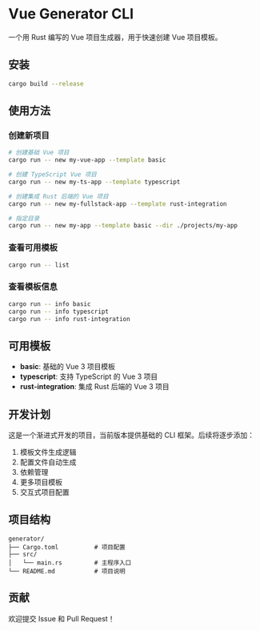 # Vue Generator CLI

一个用 Rust 编写的 Vue 项目生成器，用于快速创建 Vue 项目模板。

## 安装

```bash
cargo build --release
```

## 使用方法

### 创建新项目

```bash
# 创建基础 Vue 项目
cargo run -- new my-vue-app --template basic

# 创建 TypeScript Vue 项目
cargo run -- new my-ts-app --template typescript

# 创建集成 Rust 后端的 Vue 项目
cargo run -- new my-fullstack-app --template rust-integration

# 指定目录
cargo run -- new my-app --template basic --dir ./projects/my-app
```

### 查看可用模板

```bash
cargo run -- list
```

### 查看模板信息

```bash
cargo run -- info basic
cargo run -- info typescript
cargo run -- info rust-integration
```

## 可用模板

- **basic**: 基础的 Vue 3 项目模板
- **typescript**: 支持 TypeScript 的 Vue 3 项目
- **rust-integration**: 集成 Rust 后端的 Vue 3 项目

## 开发计划

这是一个渐进式开发的项目，当前版本提供基础的 CLI 框架。后续将逐步添加：

1. 模板文件生成逻辑
2. 配置文件自动生成
3. 依赖管理
4. 更多项目模板
5. 交互式项目配置

## 项目结构

```
generator/
├── Cargo.toml          # 项目配置
├── src/
│   └── main.rs         # 主程序入口
└── README.md           # 项目说明
```

## 贡献

欢迎提交 Issue 和 Pull Request！